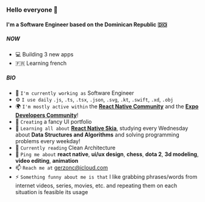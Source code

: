 ### Hello everyone 🦦

#### I'm a Software Engineer based on the Dominican Republic 🇩🇴

##### NOW

- 💻 Building 3 new apps
- 🇫🇷 Learning french

##### BIO

- 🏢 `I'm currently working as` Software Engineer
- ⚙️ `I use daily` `.js`, `.ts`, `.tsx`, `.json`, `.svg`, `.kt`, `.swift`, `.xd`, `.obj`
- 🌍 `I'm mostly active within` the [**React Native Community**](https://twitter.com/i/communities/1509407040095068166) and the [**Expo Developers Community**](https://discord.gg/m7mMbsX6)!
- 🚧 `Creating` a fancy UI portfolio 
- 🌱 `Learning all about` [**React Native Skia**](https://shopify.github.io/react-native-skia/), studying every Wednesday about **Data Structures and Algorithms** and solving programming problems every weekday!
- 📖 `Currently reading` Clean Architecture
- 💬 `Ping me about` **react native**, **ui/ux design**, **chess**, **dota 2**, **3d modeling**, **video editing**, **animation**
- 📫 `Reach me at` [gerzonc@icloud.com](mailto:gerzonc@icloud.com?subject=Let%27s%20talk)
- ⚡️ `Something funny about me is that` I like grabbing phrases/words from internet videos, series, movies, etc. and repeating them on each situation is feasible its usage

